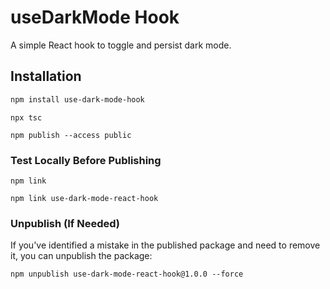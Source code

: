# useDarkMode Hook

A simple React hook to toggle and persist dark mode.

## Installation

```bash
npm install use-dark-mode-hook
```

```
npx tsc
```

```
npm publish --access public
```

### Test Locally Before Publishing
```
npm link
```

```
npm link use-dark-mode-react-hook
```

### Unpublish (If Needed)
If you've identified a mistake in the published package and need to remove it, you can unpublish the package:
```
npm unpublish use-dark-mode-react-hook@1.0.0 --force
```
